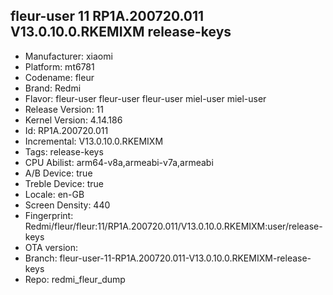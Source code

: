 ## fleur-user 11 RP1A.200720.011 V13.0.10.0.RKEMIXM release-keys
- Manufacturer: xiaomi
- Platform: mt6781
- Codename: fleur
- Brand: Redmi
- Flavor: fleur-user
fleur-user
fleur-user
miel-user
miel-user
- Release Version: 11
- Kernel Version: 4.14.186
- Id: RP1A.200720.011
- Incremental: V13.0.10.0.RKEMIXM
- Tags: release-keys
- CPU Abilist: arm64-v8a,armeabi-v7a,armeabi
- A/B Device: true
- Treble Device: true
- Locale: en-GB
- Screen Density: 440
- Fingerprint: Redmi/fleur/fleur:11/RP1A.200720.011/V13.0.10.0.RKEMIXM:user/release-keys
- OTA version: 
- Branch: fleur-user-11-RP1A.200720.011-V13.0.10.0.RKEMIXM-release-keys
- Repo: redmi_fleur_dump

